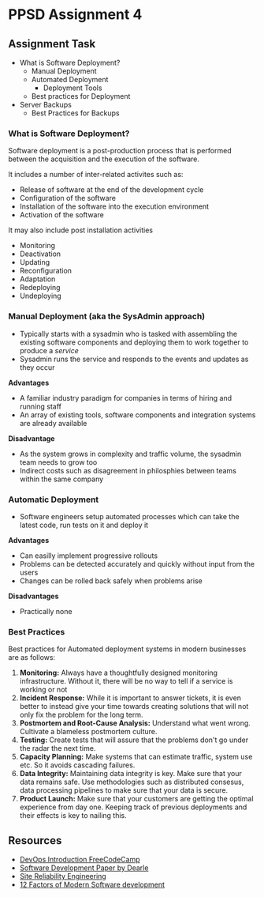 # PPSD Assignment 4

## Assignment Task
-   What is Software Deployment?
    -   Manual Deployment
    -   Automated Deployment
        -   Deployment Tools
    -   Best practices for Deployment
-   Server Backups
    -   Best Practices for Backups

### What is Software Deployment?

Software deployment is a post-production process that is performed between the acquisition and the execution of the software.

It includes a number of inter-related activites such as:

- Release of software at the end of the development cycle
- Configuration of the software
- Installation of the software into the execution environment
- Activation of the software

It may also include post installation activities

- Monitoring
- Deactivation
- Updating
- Reconfiguration
- Adaptation
- Redeploying
- Undeploying

### Manual Deployment (aka the SysAdmin approach)

- Typically starts with a sysadmin who is tasked with assembling the existing software components and deploying them to work together to produce a *service*
- Sysadmin runs the service and responds to the events and updates as they occur

**Advantages**
- A familiar industry paradigm for companies in terms of hiring and running staff
- An array of existing tools, software components and integration systems are already available

**Disadvantage**
- As the system grows in complexity and traffic volume, the sysadmin team needs to grow too
- Indirect costs such as disagreement in philosphies between teams within the same company

### Automatic Deployment

- Software engineers setup automated processes which can take the latest code, run tests on it and deploy it

**Advantages**
- Can easilly implement progressive rollouts
- Problems can be detected accurately and quickly without input from the users
- Changes can be rolled back safely when problems arise

**Disadvantages**
- Practically none

### Best Practices

Best practices for Automated deployment systems in modern businesses are as follows:

1. **Monitoring:** Always have a thoughtfully designed monitoring infrastructure. Without it, there will be no way to tell if a service is working or not
2. **Incident Response:** While it is important to answer tickets, it is even better to instead give your time towards creating solutions that will not only fix the problem for the long term.
3. **Postmortem and Root-Cause Analysis:** Understand what went wrong. Cultivate a blameless postmortem culture.
4. **Testing:** Create tests that will assure that the problems don't go under the radar the next time.
5. **Capacity Planning:** Make systems that can estimate traffic, system use etc. So it avoids cascading failures.
6. **Data Integrity:** Maintaining data integrity is key. Make sure that your data remains safe. Use methodologies such as distributed consesus, data processing pipelines to make sure that your data is secure.
7. **Product Launch:** Make sure that your customers are getting the optimal experience from day one. Keeping track of previous deployments and their effects is key to nailing this.

## Resources

- [DevOps Introduction FreeCodeCamp](https://www.youtube.com/watch?v=UqMUoINlKnY)
- [Software Development Paper by Dearle](http://www.cs.tufts.edu/comp/250SA/papers/dearle2007.pdf)
- [Site Reliability Engineering](https://landing.google.com/sre/sre-book)
- [12 Factors of Modern Software development](https://12factor.net/)